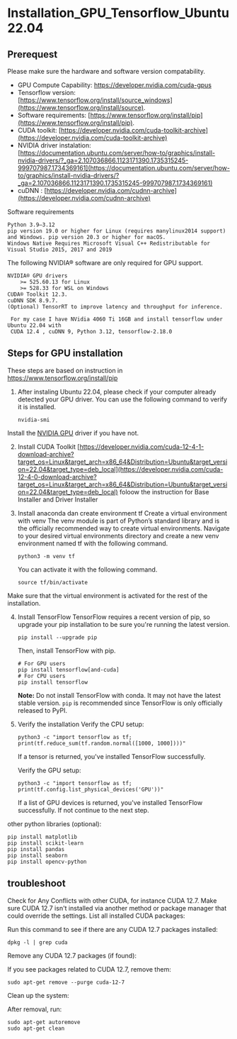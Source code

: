# Installation_GPU_Tensorflow_Ubuntu22.04

## Prerequest
Please make sure the hardware and software version compatability.
- GPU Compute Capability:  https://developer.nvidia.com/cuda-gpus
- Tensorflow version: [https://www.tensorflow.org/install/source_windows](https://www.tensorflow.org/install/source).
- Software requirements: [https://www.tensorflow.org/install/pip](https://www.tensorflow.org/install/pip).
- CUDA toolkit: [https://developer.nvidia.com/cuda-toolkit-archive](https://developer.nvidia.com/cuda-toolkit-archive)
- NVIDIA driver instalation: [https://documentation.ubuntu.com/server/how-to/graphics/install-nvidia-drivers/?_ga=2.107036866.1123171390.1735315245-999707987.1734369161](https://documentation.ubuntu.com/server/how-to/graphics/install-nvidia-drivers/?_ga=2.107036866.1123171390.1735315245-999707987.1734369161)
- cuDNN : [https://developer.nvidia.com/cudnn-archive](https://developer.nvidia.com/cudnn-archive)

Software requirements

    Python 3.9–3.12
    pip version 19.0 or higher for Linux (requires manylinux2014 support) and Windows. pip version 20.3 or higher for macOS.
    Windows Native Requires Microsoft Visual C++ Redistributable for Visual Studio 2015, 2017 and 2019

The following NVIDIA® software are only required for GPU support.

    NVIDIA® GPU drivers
        >= 525.60.13 for Linux
        >= 528.33 for WSL on Windows
    CUDA® Toolkit 12.3.
    cuDNN SDK 8.9.7.
    (Optional) TensorRT to improve latency and throughput for inference.


  ```
   For my case I have NVidia 4060 Ti 16GB and install tensorflow under Ubuntu 22.04 with 
   CUDA 12.4 , cuDNN 9, Python 3.12, tensorflow-2.18.0
  ```


## Steps for GPU installation 
These steps are based on instruction in https://www.tensorflow.org/install/pip
1. After instaling Ubuntu 22.04, please check if your computer already detected your GPU driver. You can use the following command to verify it is installed.
   ```
   nvidia-smi
   ```
Install the [NVIDIA GPU](https://www.nvidia.com/en-us/drivers/) driver if you have not.

2. Install  CUDA Toolkit
   [https://developer.nvidia.com/cuda-12-4-1-download-archive?target_os=Linux&target_arch=x86_64&Distribution=Ubuntu&target_version=22.04&target_type=deb_local](https://developer.nvidia.com/cuda-12-4-0-download-archive?target_os=Linux&target_arch=x86_64&Distribution=Ubuntu&target_version=22.04&target_type=deb_local)
   foloow the instruction for Base Installer and Driver Installer

3. Install anaconda dan create environment tf
   Create a virtual environment with venv
   The venv module is part of Python’s standard library and is the officially recommended way to create virtual environments.
   Navigate to your desired virtual environments directory and create a new venv environment named tf with the following command.
   ```
   python3 -m venv tf
   ```
   You can activate it with the following command.
   ```
   source tf/bin/activate
   ```
Make sure that the virtual environment is activated for the rest of the installation.

4. Install TensorFlow
   TensorFlow requires a recent version of pip, so upgrade your pip installation to be sure you're running the latest version.
   ```
   pip install --upgrade pip
   ```
   Then, install TensorFlow with pip.
   ```
   # For GPU users
   pip install tensorflow[and-cuda]
   # For CPU users
   pip install tensorflow
   ```
   **Note:** Do not install TensorFlow with conda. It may not have the latest stable version. `pip` is recommended since TensorFlow is only officially released to PyPI.
  
5. Verify the installation
   Verify the CPU setup:
   ```
   python3 -c "import tensorflow as tf; print(tf.reduce_sum(tf.random.normal([1000, 1000])))"
   ```
   If a tensor is returned, you've installed TensorFlow successfully.

   Verify the GPU setup:
   ```
   python3 -c "import tensorflow as tf; print(tf.config.list_physical_devices('GPU'))"
   ```
   If a list of GPU devices is returned, you've installed TensorFlow successfully. If not continue to the next step.


other python libraries (optional):
```
pip install matplotlib
pip install scikit-learn
pip install pandas
pip install seaborn
pip install opencv-python
```
## troubleshoot
Check for Any Conflicts with other CUDA, for instance CUDA 12.7. Make sure CUDA 12.7  isn't installed via another method or package manager that could override the settings. List all installed CUDA packages:

Run this command to see if there are any CUDA 12.7 packages installed:
```
dpkg -l | grep cuda
```

Remove any CUDA 12.7 packages (if found):

If you see packages related to CUDA 12.7, remove them:
```
sudo apt-get remove --purge cuda-12-7
```

Clean up the system:

After removal, run:
```
sudo apt-get autoremove
sudo apt-get clean
```
